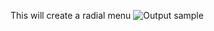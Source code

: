 This will create a radial menu
![Output sample](https://github.com/martymarkenson/StudioExamples/blob/master/radial/radial.gif)
